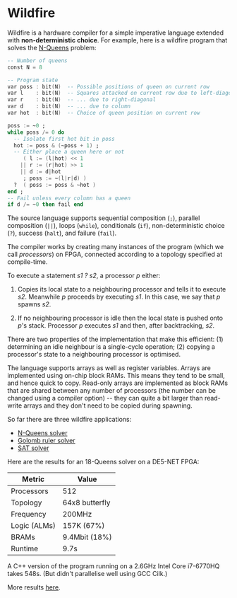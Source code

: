 # Wildfire

Wildfire is a hardware compiler for a simple imperative language
extended with **non-deterministic choice**.  For example, here is a
wildfire program that solves the
[N-Queens](https://en.wikipedia.org/wiki/Eight_queens_puzzle) problem:

```ada
-- Number of queens
const N = 8

-- Program state
var poss : bit(N)  -- Possible positions of queen on current row
var l    : bit(N)  -- Squares attacked on current row due to left-diagonal
var r    : bit(N)  -- ... due to right-diagonal
var d    : bit(N)  -- ... due to column
var hot  : bit(N)  -- Choice of queen position on current row

poss := ~0 ;
while poss /= 0 do
  -- Isolate first hot bit in poss
  hot := poss & (~poss + 1) ;
  -- Either place a queen here or not
     ( l := (l|hot) << 1
    || r := (r|hot) >> 1
    || d := d|hot
     ; poss := ~(l|r|d) )
  ?  ( poss := poss & ~hot )
end ;
-- Fail unless every column has a queen
if d /= ~0 then fail end
```

The source language supports sequential composition (`;`), parallel
composition (`||`), loops (`while`), conditionals (`if`),
non-deterministic choice (`?`), success (`halt`), and failure
(`fail`).

The compiler works by creating many instances of the program (which we
call *processors*) on FPGA, connected according to a topology
specified at compile-time.

To execute a statement *s1 ? s2*, a processor *p* either:

1. Copies its local state to a neighbouring processor and tells it to
execute *s2*.  Meanwhile *p* proceeds by executing *s1*.  In this
case, we say that *p* spawns *s2*.

2. If no neighbouring processor is idle then the local state is
pushed onto *p*'s stack. Processor *p* executes *s1* and then, after
backtracking, *s2*.

There are two properties of the implementation that make this
efficient: (1) determining an idle neighbour is a single-cycle
operation; (2) copying a processor's state to a neighbouring processor
is optimised.

The language supports arrays as well as register variables.  Arrays
are implemented using on-chip block RAMs.  This means they tend to be
small, and hence quick to copy.  Read-only arrays are implemented as
block RAMs that are shared between any number of processors (the
number can be changed using a compiler option) -- they can quite a bit
larger than read-write arrays and they don't need to be copied during
spawning.

So far there are three wildfire applications:

  * [N-Queens solver](apps/queens/queens.w)
  * [Golomb ruler solver](apps/golomb/golomb.w)
  * [SAT solver](apps/dpll/dpll.w)

Here are the results for an 18-Queens solver on a DE5-NET FPGA:

  Metric       | Value
  ------------ | ------------------
  Processors   | 512
  Topology     | 64x8 butterfly
  Frequency    | 200MHz
  Logic (ALMs) | 157K (67%)
  BRAMs        | 9.4Mbit (18%)
  Runtime      | 9.7s

A C++ version of the program running on a 2.6GHz Intel Core i7-6770HQ
takes 548s. (But didn't parallelise well using GCC Cilk.)

More results [here](doc/timings.md).
